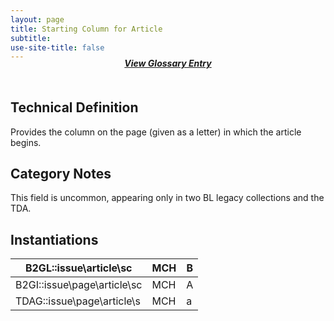 ```yaml
---
layout: page
title: Starting Column for Article
subtitle:  
use-site-title: false
---
```


<h4 style="text-align:center;font-style:italic;margin-top:-20px;margin-bottom:50px;"><a href="../../glossary/starting-column-for-article">View Glossary Entry</a></h4>

## Technical Definition

Provides the column on the page (given as a letter) in which the article
begins.

## Category Notes

This field is uncommon, appearing only in two BL legacy collections and
the TDA.

## Instantiations

| B2GL::issue\\article\\sc  | MCH | B |
| -- | -- | - |
| B2GI::issue\\page\\article\\sc | MCH | A |
| TDAG::issue\\page\\article\\s  | MCH | a |
